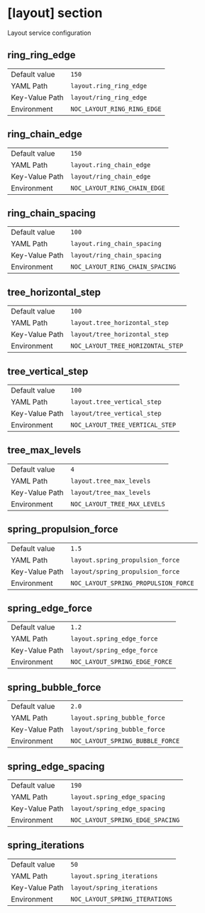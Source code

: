 # [layout] section

Layout service configuration

## ring_ring_edge

|                |                             |
| -------------- | --------------------------- |
| Default value  | `150`                       |
| YAML Path      | `layout.ring_ring_edge`     |
| Key-Value Path | `layout/ring_ring_edge`     |
| Environment    | `NOC_LAYOUT_RING_RING_EDGE` |

## ring_chain_edge

|                |                              |
| -------------- | ---------------------------- |
| Default value  | `150`                        |
| YAML Path      | `layout.ring_chain_edge`     |
| Key-Value Path | `layout/ring_chain_edge`     |
| Environment    | `NOC_LAYOUT_RING_CHAIN_EDGE` |

## ring_chain_spacing

|                |                                 |
| -------------- | ------------------------------- |
| Default value  | `100`                           |
| YAML Path      | `layout.ring_chain_spacing`     |
| Key-Value Path | `layout/ring_chain_spacing`     |
| Environment    | `NOC_LAYOUT_RING_CHAIN_SPACING` |

## tree_horizontal_step

|                |                                   |
| -------------- | --------------------------------- |
| Default value  | `100`                             |
| YAML Path      | `layout.tree_horizontal_step`     |
| Key-Value Path | `layout/tree_horizontal_step`     |
| Environment    | `NOC_LAYOUT_TREE_HORIZONTAL_STEP` |

## tree_vertical_step

|                |                                 |
| -------------- | ------------------------------- |
| Default value  | `100`                           |
| YAML Path      | `layout.tree_vertical_step`     |
| Key-Value Path | `layout/tree_vertical_step`     |
| Environment    | `NOC_LAYOUT_TREE_VERTICAL_STEP` |

## tree_max_levels

|                |                              |
| -------------- | ---------------------------- |
| Default value  | `4`                          |
| YAML Path      | `layout.tree_max_levels`     |
| Key-Value Path | `layout/tree_max_levels`     |
| Environment    | `NOC_LAYOUT_TREE_MAX_LEVELS` |

## spring_propulsion_force

|                |                                      |
| -------------- | ------------------------------------ |
| Default value  | `1.5`                                |
| YAML Path      | `layout.spring_propulsion_force`     |
| Key-Value Path | `layout/spring_propulsion_force`     |
| Environment    | `NOC_LAYOUT_SPRING_PROPULSION_FORCE` |

## spring_edge_force

|                |                                |
| -------------- | ------------------------------ |
| Default value  | `1.2`                          |
| YAML Path      | `layout.spring_edge_force`     |
| Key-Value Path | `layout/spring_edge_force`     |
| Environment    | `NOC_LAYOUT_SPRING_EDGE_FORCE` |

## spring_bubble_force

|                |                                  |
| -------------- | -------------------------------- |
| Default value  | `2.0`                            |
| YAML Path      | `layout.spring_bubble_force`     |
| Key-Value Path | `layout/spring_bubble_force`     |
| Environment    | `NOC_LAYOUT_SPRING_BUBBLE_FORCE` |

## spring_edge_spacing

|                |                                  |
| -------------- | -------------------------------- |
| Default value  | `190`                            |
| YAML Path      | `layout.spring_edge_spacing`     |
| Key-Value Path | `layout/spring_edge_spacing`     |
| Environment    | `NOC_LAYOUT_SPRING_EDGE_SPACING` |

## spring_iterations

|                |                                |
| -------------- | ------------------------------ |
| Default value  | `50`                           |
| YAML Path      | `layout.spring_iterations`     |
| Key-Value Path | `layout/spring_iterations`     |
| Environment    | `NOC_LAYOUT_SPRING_ITERATIONS` |
